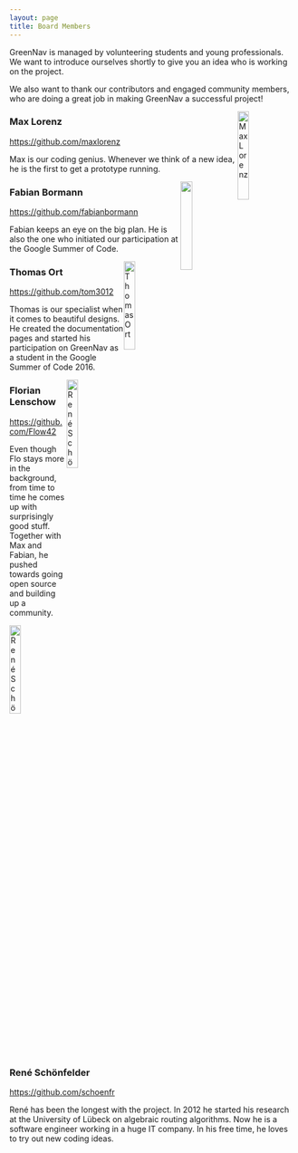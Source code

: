```yaml
---
layout: page
title: Board Members
---
```


GreenNav is managed by volunteering students and young professionals. We want to introduce ourselves shortly to give you an idea who is working on the project.

We also want to thank our contributors and engaged community members, who are doing a great job in making GreenNav a successful project!

<img alt="Max Lorenz" style="float: right; width: 20%" src="https://avatars1.githubusercontent.com/u/2054706?v=3&s=460" />

### Max Lorenz

https://github.com/maxlorenz

Max is our coding genius. Whenever we think of a new idea, he is the first to get a prototype running.

<img style="float: right; width: 20%" src="https://avatars3.githubusercontent.com/u/1525818?v=3&s=460" />

### Fabian Bormann

https://github.com/fabianbormann

Fabian keeps an eye on the big plan. He is also the one who initiated our participation at the Google Summer of Code.

<img alt="Thomas Ort" style="float: right; width: 20%" src="https://avatars2.githubusercontent.com/u/9342018?v=3&s=460" />

### Thomas Ort

https://github.com/tom3012

Thomas is our specialist when it comes to beautiful designs. He created the documentation pages and started his participation on GreenNav as a student in the Google Summer of Code 2016.

<img alt="René Schönfelder" style="float: right; width: 20%" src="https://avatars2.githubusercontent.com/u/4853920?v=3&s=460" />

### Florian Lenschow

https://github.com/Flow42

Even though Flo stays more in the background, from time to time he comes up with surprisingly good stuff. Together with Max and Fabian, he pushed towards going open source and building up a community.

<img alt="René Schönfelder" style="float: right; width: 20%" src="https://avatars1.githubusercontent.com/u/9591136?v=3&s=460" />

### René Schönfelder

https://github.com/schoenfr

René has been the longest with the project. In 2012 he started his research at the University of Lübeck on algebraic routing algorithms. Now he is a software engineer working in a huge IT company. In his free time, he loves to try out new coding ideas.

